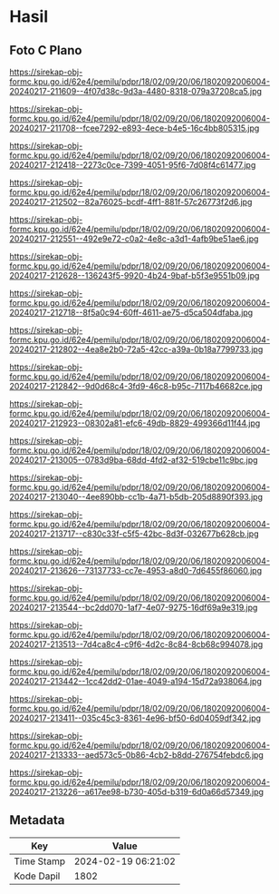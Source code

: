 # Hasil

## Foto C Plano

https://sirekap-obj-formc.kpu.go.id/62e4/pemilu/pdpr/18/02/09/20/06/1802092006004-20240217-211609--4f07d38c-9d3a-4480-8318-079a37208ca5.jpg

https://sirekap-obj-formc.kpu.go.id/62e4/pemilu/pdpr/18/02/09/20/06/1802092006004-20240217-211708--fcee7292-e893-4ece-b4e5-16c4bb805315.jpg

https://sirekap-obj-formc.kpu.go.id/62e4/pemilu/pdpr/18/02/09/20/06/1802092006004-20240217-212418--2273c0ce-7399-4051-95f6-7d08f4c61477.jpg

https://sirekap-obj-formc.kpu.go.id/62e4/pemilu/pdpr/18/02/09/20/06/1802092006004-20240217-212502--82a76025-bcdf-4ff1-881f-57c26773f2d6.jpg

https://sirekap-obj-formc.kpu.go.id/62e4/pemilu/pdpr/18/02/09/20/06/1802092006004-20240217-212551--492e9e72-c0a2-4e8c-a3d1-4afb9be51ae6.jpg

https://sirekap-obj-formc.kpu.go.id/62e4/pemilu/pdpr/18/02/09/20/06/1802092006004-20240217-212628--136243f5-9920-4b24-9baf-b5f3e9551b09.jpg

https://sirekap-obj-formc.kpu.go.id/62e4/pemilu/pdpr/18/02/09/20/06/1802092006004-20240217-212718--8f5a0c94-60ff-4611-ae75-d5ca504dfaba.jpg

https://sirekap-obj-formc.kpu.go.id/62e4/pemilu/pdpr/18/02/09/20/06/1802092006004-20240217-212802--4ea8e2b0-72a5-42cc-a39a-0b18a7799733.jpg

https://sirekap-obj-formc.kpu.go.id/62e4/pemilu/pdpr/18/02/09/20/06/1802092006004-20240217-212842--9d0d68c4-3fd9-46c8-b95c-7117b46682ce.jpg

https://sirekap-obj-formc.kpu.go.id/62e4/pemilu/pdpr/18/02/09/20/06/1802092006004-20240217-212923--08302a81-efc6-49db-8829-499366d11f44.jpg

https://sirekap-obj-formc.kpu.go.id/62e4/pemilu/pdpr/18/02/09/20/06/1802092006004-20240217-213005--0783d9ba-68dd-4fd2-af32-519cbe11c9bc.jpg

https://sirekap-obj-formc.kpu.go.id/62e4/pemilu/pdpr/18/02/09/20/06/1802092006004-20240217-213040--4ee890bb-cc1b-4a71-b5db-205d8890f393.jpg

https://sirekap-obj-formc.kpu.go.id/62e4/pemilu/pdpr/18/02/09/20/06/1802092006004-20240217-213717--c830c33f-c5f5-42bc-8d3f-032677b628cb.jpg

https://sirekap-obj-formc.kpu.go.id/62e4/pemilu/pdpr/18/02/09/20/06/1802092006004-20240217-213626--73137733-cc7e-4953-a8d0-7d6455f86060.jpg

https://sirekap-obj-formc.kpu.go.id/62e4/pemilu/pdpr/18/02/09/20/06/1802092006004-20240217-213544--bc2dd070-1af7-4e07-9275-16df69a9e319.jpg

https://sirekap-obj-formc.kpu.go.id/62e4/pemilu/pdpr/18/02/09/20/06/1802092006004-20240217-213513--7d4ca8c4-c9f6-4d2c-8c84-8cb68c994078.jpg

https://sirekap-obj-formc.kpu.go.id/62e4/pemilu/pdpr/18/02/09/20/06/1802092006004-20240217-213442--1cc42dd2-01ae-4049-a194-15d72a938064.jpg

https://sirekap-obj-formc.kpu.go.id/62e4/pemilu/pdpr/18/02/09/20/06/1802092006004-20240217-213411--035c45c3-8361-4e96-bf50-6d04059df342.jpg

https://sirekap-obj-formc.kpu.go.id/62e4/pemilu/pdpr/18/02/09/20/06/1802092006004-20240217-213333--aed573c5-0b86-4cb2-b8dd-276754febdc6.jpg

https://sirekap-obj-formc.kpu.go.id/62e4/pemilu/pdpr/18/02/09/20/06/1802092006004-20240217-213226--a617ee98-b730-405d-b319-6d0a66d57349.jpg


## Metadata

| Key        | Value               |
| ---------- | ------------------- |
| Time Stamp | 2024-02-19 06:21:02 |
| Kode Dapil | 1802                |




